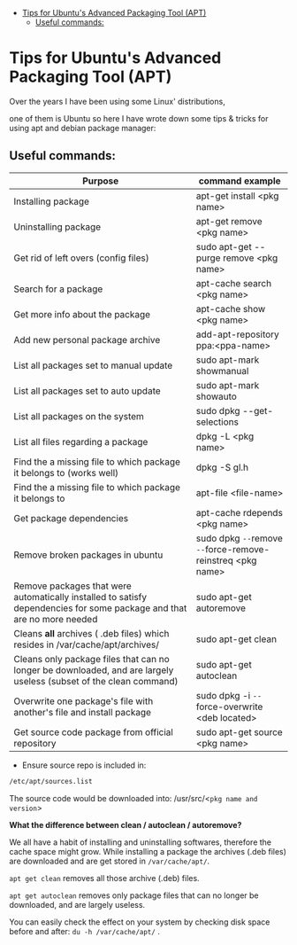<!--ts-->
   * [Tips for Ubuntu's Advanced Packaging Tool (APT)](#tips-for-ubuntus-advanced-packaging-tool-apt)
      * [Useful commands:](#useful-commands)

<!-- Added by: gil_diy, at: 2020-07-04T00:18+03:00 -->

<!--te-->

# Tips for Ubuntu's Advanced Packaging Tool (APT)

Over the years I have been using some Linux' distributions,

one of them is Ubuntu so here I have wrote down some tips & tricks
for using apt and debian package manager:


## Useful commands:
Purpose | command example
------------ | -------------
Installing package | apt-get install &lt;pkg name&gt;
Uninstalling package | apt-get remove &lt;pkg name&gt;
Get rid of left overs (config files) |  sudo apt-get --purge remove &lt;pkg name&gt;
Search for a package |  apt-cache search &lt;pkg name&gt;
Get more info about the package | apt-cache show &lt;pkg name&gt;
Add new personal package archive | add-apt-repository ppa:&lt;ppa-name&gt;
List all packages set to manual update | sudo apt-mark showmanual
List all packages set to auto update | sudo apt-mark showauto
List all packages on the system |  sudo dpkg --get-selections
List all files regarding a package |   dpkg -L &lt;pkg name&gt;
Find the a missing file to which package it belongs to (works well)| dpkg -S gl.h
Find the a missing file to which package it belongs to | apt-file &lt;file-name&gt;
Get package dependencies | apt-cache rdepends &lt;pkg name&gt;
Remove broken packages in ubuntu | sudo dpkg `--`remove `--`force-remove-reinstreq &lt;pkg name&gt;
Remove packages that were automatically installed to satisfy dependencies for some package and that are no more needed | sudo apt-get autoremove
Cleans **all** archives ( .deb files) which resides in /var/cache/apt/archives/ | sudo apt-get clean
Cleans only package files that can no longer be downloaded, and are largely useless (subset of the clean command)| sudo apt-get autoclean
Overwrite one package's file with another's file and install package |sudo dpkg -i `--`force-overwrite &lt;deb located&gt;
Get source code package from official repository | sudo apt-get source &lt;pkg name&gt;


* Ensure source repo is included in:
```bash
/etc/apt/sources.list
```
The source code would be downloaded into: /usr/src/&lt;`pkg name and version`&gt;

**What the difference between clean / autoclean / autoremove?**

We all have a habit of installing and uninstalling softwares, therefore the cache space might grow. While installing a package the archives (.deb files) are downloaded and are get stored in `/var/cache/apt/`.

`apt get clean` removes all those archive (.deb) files.

`apt get autoclean` removes only package files that can no longer be downloaded, and are largely useless.

You can easily check the effect on your system by checking disk space before and after: `du -h /var/cache/apt/` .
